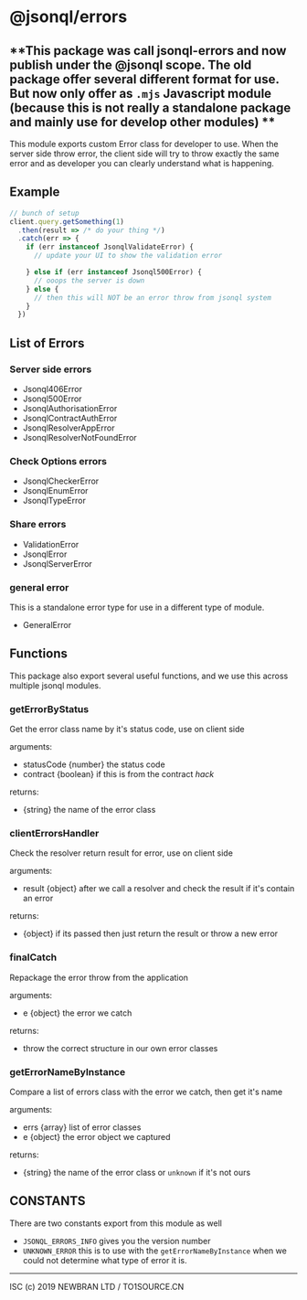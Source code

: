 # @jsonql/errors

**This package was call jsonql-errors and now publish under the @jsonql scope.
The old package offer several different format for use. But now only offer as `.mjs`
Javascript module (because this is not really a standalone package and mainly use for develop other modules)
**
---

This module exports custom Error class for developer to use.
When the server side throw error, the client side will try to throw exactly
the same error and as developer you can clearly understand what is happening.



## Example

```js
// bunch of setup
client.query.getSomething(1)
  .then(result => /* do your thing */)
  .catch(err => {
    if (err instanceof JsonqlValidateError) {
      // update your UI to show the validation error

    } else if (err instanceof Jsonql500Error) {
      // ooops the server is down
    } else {
      // then this will NOT be an error throw from jsonql system
    }
  })
```

## List of Errors

### Server side errors

- Jsonql406Error
- Jsonql500Error
- JsonqlAuthorisationError
- JsonqlContractAuthError
- JsonqlResolverAppError
- JsonqlResolverNotFoundError

### Check Options errors

- JsonqlCheckerError
- JsonqlEnumError
- JsonqlTypeError

### Share errors

- ValidationError
- JsonqlError
- JsonqlServerError

### general error

This is a standalone error type for use in a different type of module.

- GeneralError

## Functions

This package also export several useful functions, and we use this
across multiple jsonql modules.

### getErrorByStatus

Get the error class name by it's status code, use on client side

arguments:
- statusCode {number} the status code
- contract {boolean} if this is from the contract *hack*

returns:
- {string} the name of the error class

### clientErrorsHandler

Check the resolver return result for error, use on client side

arguments:
- result {object} after we call a resolver and check the result if it's contain an error

returns:
- {object} if its passed then just return the result or throw a new error

### finalCatch

Repackage the error throw from the application

arguments:
- e {object} the error we catch

returns:
- throw the correct structure in our own error classes

### getErrorNameByInstance

Compare a list of errors class with the error we catch, then get it's name

arguments:
- errs {array} list of error classes
- e {object} the error object we captured

returns:
- {string} the name of the error class or `unknown` if it's not ours

## CONSTANTS

There are two constants export from this module as well

- `JSONQL_ERRORS_INFO` gives you the version number
- `UNKNOWN_ERROR` this is to use with the `getErrorNameByInstance` when we could not determine what type of error it is.




---

ISC (c) 2019 NEWBRAN LTD / TO1SOURCE.CN
